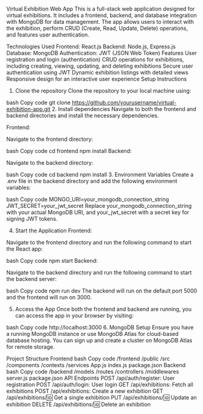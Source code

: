 Virtual Exhibition Web App
This is a full-stack web application designed for virtual exhibitions. It includes a frontend, backend, and database integration with MongoDB for data management. The app allows users to interact with the exhibition, perform CRUD (Create, Read, Update, Delete) operations, and features user authentication.

Technologies Used
Frontend: React.js
Backend: Node.js, Express.js
Database: MongoDB
Authentication: JWT (JSON Web Token)
Features
User registration and login (authentication)
CRUD operations for exhibitions, including creating, viewing, updating, and deleting exhibitions
Secure user authentication using JWT
Dynamic exhibition listings with detailed views
Responsive design for an interactive user experience
Setup Instructions
1. Clone the repository
Clone the repository to your local machine using:

bash
Copy code
git clone https://github.com/yourusername/virtual-exhibition-app.git
2. Install dependencies
Navigate to both the frontend and backend directories and install the necessary dependencies.

Frontend:

Navigate to the frontend directory:

bash
Copy code
cd frontend
npm install
Backend:

Navigate to the backend directory:

bash
Copy code
cd backend
npm install
3. Environment Variables
Create a .env file in the backend directory and add the following environment variables:

bash
Copy code
MONGO_URI=your_mongodb_connection_string
JWT_SECRET=your_jwt_secret
Replace your_mongodb_connection_string with your actual MongoDB URI, and your_jwt_secret with a secret key for signing JWT tokens.

4. Start the Application
Frontend:

Navigate to the frontend directory and run the following command to start the React app:

bash
Copy code
npm start
Backend:

Navigate to the backend directory and run the following command to start the backend server:

bash
Copy code
npm run dev
The backend will run on the default port 5000 and the frontend will run on 3000.

5. Access the App
Once both the frontend and backend are running, you can access the app in your browser by visiting:

bash
Copy code
http://localhost:3000
6. MongoDB Setup
Ensure you have a running MongoDB instance or use MongoDB Atlas for cloud-based database hosting. You can sign up and create a cluster on MongoDB Atlas for remote storage.

Project Structure
Frontend
bash
Copy code
/frontend
  /public
  /src
    /components
    /contexts
    /services
    App.js
    index.js
  package.json
Backend
bash
Copy code
/backend
  /models
  /routes
  /controllers
  /middlewares
  server.js
  package.json
API Endpoints
POST /api/auth/register: User registration
POST /api/auth/login: User login
GET /api/exhibitions: Fetch all exhibitions
POST /api/exhibitions: Create a new exhibition
GET /api/exhibitions/:id: Get a single exhibition
PUT /api/exhibitions/:id: Update an exhibition
DELETE /api/exhibitions/:id: Delete an exhibition
